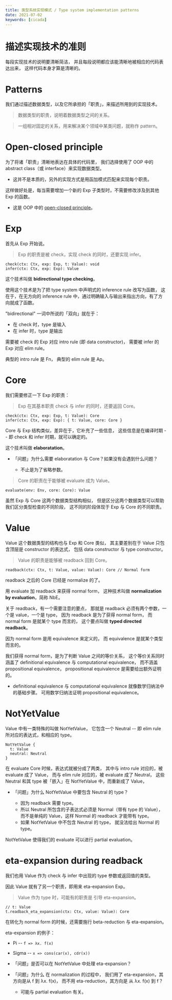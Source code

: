 ```yaml
---
title: 类型系统实现模式 / Type system implementation patterns
date: 2021-07-02
keywords: [cicada]
---
```


# 描述实现技术的准则

每段实现技术的说明要清晰简洁，
并且每段说明都应该能清晰地被相应的代码表达出来，
这样代码本身才算是清晰的。

# Patterns

我们通过描述数据类型，以及它所承担的「职责」，来描述所用到的实现技术。

> 数据类型的职责，说明着数据类型之间的关系。

> 一组相对固定的关系，用来解决某个领域中某类问题，就称作 pattern。

# Open-closed principle

为了将诸「职责」清晰地表达在具体的代码里，
我们选择使用了 OOP 中的 abstract class（或 interface）来实现数据类型。

- 这并不是本质的，另外的实现方式是用函加模式匹配来实现每个职责。

这样做好处是，每当需要增加一个新的 Exp 子类型时，不需要修改涉及到其他 Exp 的函数。

- 这是 OOP 中的 [open-closed principle][]。

[open-closed principle]: https://en.wikipedia.org/wiki/Open-closed_principle

# Exp

首先从 Exp 开始说。

> Exp 的职责是被 check，实现 check 的同时，还要实现 infer。

```
check(ctx: Ctx, exp: Exp, t: Value): void
infer(ctx: Ctx, exp: Exp): Value
```

这个技术叫做 **bidirectional type checking**。

使用这个技术是为了把 type system 中声明式的 inference rule 改写为函数，
这在于，在无方向的 inference rule 中，通过明确输入与输出来指出方向，有了方向就成了函数。

"bidirectional" 一词中所说的「双向」就在于：
- 在 check 时，type 是输入
- 在 infer 时，type 是输出

需要被 check 的 Exp 对应 intro rule (即 data constructor)，
需要被 infer 的 Exp 对应 elim rule。

典型的 intro rule 是 Fn，
典型的 elim rule 是 Ap。

# Core

我们需要修正一下 Exp 的职责：

> Exp 在其基本职责 check 与 infer 的同时，还要返回 Core。

```
check(ctx: Ctx, exp: Exp, t: Value): Core
infer(ctx: Ctx, exp: Exp): { t: Value, core: Core }
```

Core 与 Exp 结构类似，差异在于，它补充了一些信息，
这些信息是在编译时期 -- 即 check 和 infer 时期，就可以确定的。

这个技术叫做 **elaboratation**。

- 「问题」为什么需要 elaboratation 与 Core？如果没有会遇到什么问题？

  - 不止是为了省略参数。

> Core 的职责在于能够被 evaluate 成为 Value。

```
evaluate(env: Env, core: Core): Value
```

虽然 Exp 与 Core 这两个数据类型结构相似，
但是区分这两个数据类型可以帮助我们区分类型检查的不同阶段，
这不同的阶段体现于 Exp 与 Core 的不同职责。

# Value

Value 这个数据类型的结构也与 Exp 和 Core 类似，
其主要差别在于 Value 只包含顶层是 constructor 的表达式，
包括 data constructor 与 type constructor。

> Value 的职责是能够被 readback 回到 Core。

```
readback(ctx: Ctx, t: Value, value: Value): Core // Normal form
```

readback 之后的 Core 已经是 normalize 的了。

用 evaluate 加 readback 来获得 normal form，
这种技术叫做 **normalization by evaluation**，简称 NbE。

关于 readback，有一个需要注意的要点，
那就是 readback 必须有两个参数，一个是 value，一个是 type，
因为 readback 是为了获得 normal form，
而 normal form 是就某个 type 而言的，
这个要点叫做 **typed directed readback**。

因为 normal form 是用 equivalence 来定义的，
而 equivalence 是就某个类型而言的。

我们获得 normal form，是为了判断 Value 之间的等价关系，
这个等价关系同时涵盖了 definitional equivalence 与 computational equivalence，
而不涵盖 propositional equivalence，
propositional equivalence 是需要给出额外证明的。

- definitional equivalence 与 computational equivalence 就像数学归纳法中的基础步骤。
  可用数学归纳法证明 propositional equivalence。

# NotYetValue

Value 中有一类特殊的叫做 NotYetValue，
它包含一个 Neutral -- 即 elim rule 所对应的表达式，和相应的 type。

```
NotYetValue {
  t: Value
  neutral: Neutral
}
```

在 evaluate Core 时候，表达式就被分成了两类，
其中与 intro rule 对应的，被 evaluate 成了 Value，
而与 elim rule 对应的，被 evaluate 成了 Neutral，
这些 Neutral 和其 type 被「嵌入」在 NotYetValue 中，而重新成了 Value，

- 「问题」为什么 NotYetValue 中要包含 Neutral 的 type？

  - 因为 readback 需要 type。
  - 所以 Neutral 所包含的子表达式必须是 Normal（带有 type 的 Value），
    而不是单纯的 Value，这样 Normal 的 readback 才能带有 type。
  - 如果 NotYetValue 中不包含 Neutral 的 type，
    就没法给出 Normal 的 type。

NotYetValue 使得我们的 evaluate 可以进行 partial evaluation。

# eta-expansion during readback

我们也用 Value 作为 check 与 infer 中出现的 type 参数或返回值的类型。

因此 Value 就有了另一个职责，即用来 eta-expansion Exp。

> Value 作为 type 时，可能有的职责是 引导 eta-expansion。

```
// t: Value
t.readback_eta_expansion(ctx: Ctx, value: Value): Core
```

在转化为 normal form 的时候，还需要施行 beta-reduction 与 eta-expansion。

eta-expansion 的例子：

- Pi -- `f => λx. f(x)`
- Sigma -- `x => cons(car(x), cdr(x))`

- 「问题」是否可以在 NotYetValue 中处理 eta-expansion？

- 「问题」为什么 在 normalization 的过程中，
  我们用了 eta-expansion，其方向是从 f 到 λx. f(x)，
  而不用 eta-reduction，其方向是 从 λx. f(x) 到 f？

  - 可能与 partial evaluation 有关。
